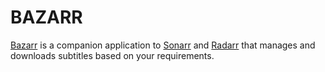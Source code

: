 # BAZARR

[Bazarr](https://www.bazarr.media/) is a companion application to [Sonarr](sonarr.md) and [Radarr](radarr.md) that manages and downloads subtitles
based on your requirements.
